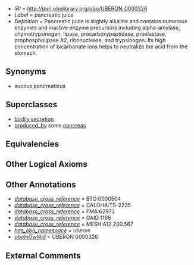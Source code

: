  * *IRI* = http://purl.obolibrary.org/obo/UBERON_0000326
 * *Label* = pancreatic juice
 * *Definition* = Pancreatic juice is slightly alkaline and contains numerous enzymes and inactive enzyme precursors including alpha-amylase, chymotrypsinogen, lipase, procarboxypeptidase, proelastase, prophospholipase A2, ribonuclease, and trypsinogen. Its high concentration of bicarbonate ions helps to neutralize the acid from the stomach.

## Synonyms

 * succus pancreaticus

## Superclasses

 * [bodily secretion](../../UBERON/56/UBERON_0000456.md)
 * [produced_by](../../RO/01/RO_0003001.md) some [pancreas](../../UBERON/64/UBERON_0001264.md)

## Equivalencies


## Other Logical Axioms


## Other Annotations

 * *[database_cross_reference](../../ef/oboInOwl#hasDbXref.md)* = BTO:0000504
 * *[database_cross_reference](../../ef/oboInOwl#hasDbXref.md)* = CALOHA:TS-2235
 * *[database_cross_reference](../../ef/oboInOwl#hasDbXref.md)* = FMA:62973
 * *[database_cross_reference](../../ef/oboInOwl#hasDbXref.md)* = GAID:1166
 * *[database_cross_reference](../../ef/oboInOwl#hasDbXref.md)* = MESH:A12.200.567
 * *[has_obo_namespace](../../ce/oboInOwl#hasOBONamespace.md)* = uberon
 * *[oboInOwl#id](../../id/oboInOwl#id.md)* = UBERON:0000326

## External Comments

